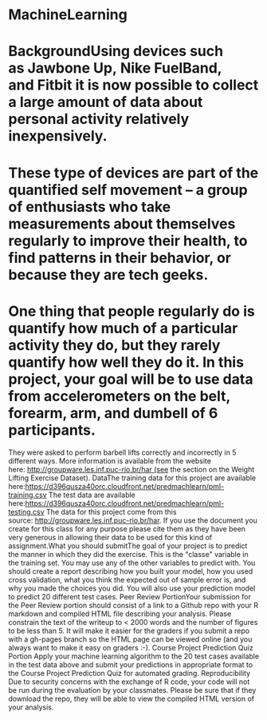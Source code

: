 # MachineLearning
# BackgroundUsing devices such as Jawbone Up, Nike FuelBand, and Fitbit it is now possible to collect a large amount of data about personal activity relatively inexpensively. 
# These type of devices are part of the quantified self movement – a group of enthusiasts who take measurements about themselves regularly to improve their health, to find patterns in their behavior, or because they are tech geeks. 
# One thing that people regularly do is quantify how much of a particular activity they do, but they rarely quantify how well they do it. In this project, your goal will be to use data from accelerometers on the belt, forearm, arm, and dumbell of 6 participants. 
They were asked to perform barbell lifts correctly and incorrectly in 5 different ways. More information is available from the website here: http://groupware.les.inf.puc-rio.br/har (see the section on the Weight Lifting Exercise Dataset).
DataThe training data for this project are available here:https://d396qusza40orc.cloudfront.net/predmachlearn/pml-training.csv
The test data are available here:https://d396qusza40orc.cloudfront.net/predmachlearn/pml-testing.csv
The data for this project come from this source: http://groupware.les.inf.puc-rio.br/har. 
If you use the document you create for this class for any purpose please cite them as they have been very generous in allowing their data to be used for this kind of assignment.What you should submitThe goal of your project is to predict the manner in which they did the exercise. 
This is the "classe" variable in the training set. You may use any of the other variables to predict with. 
You should create a report describing how you built your model, how you used cross validation, what you think the expected out of sample error is, and why you made the choices you did. 
You will also use your prediction model to predict 20 different test cases.
Peer Review PortionYour submission for the Peer Review portion should consist of a link to a Github repo with your R markdown and compiled HTML file describing your analysis. 
Please constrain the text of the writeup to < 2000 words and the number of figures to be less than 5. 
It will make it easier for the graders if you submit a repo with a gh-pages branch so the HTML page can be viewed online (and you always want to make it easy on graders :-).
Course Project Prediction Quiz Portion
Apply your machine learning algorithm to the 20 test cases available in the test data above and submit your predictions in appropriate format to the Course Project Prediction Quiz for automated grading.
Reproducibility
Due to security concerns with the exchange of R code, your code will not be run during the evaluation by your classmates. Please be sure that if they download the repo, they will be able to view the compiled HTML version of your analysis.
